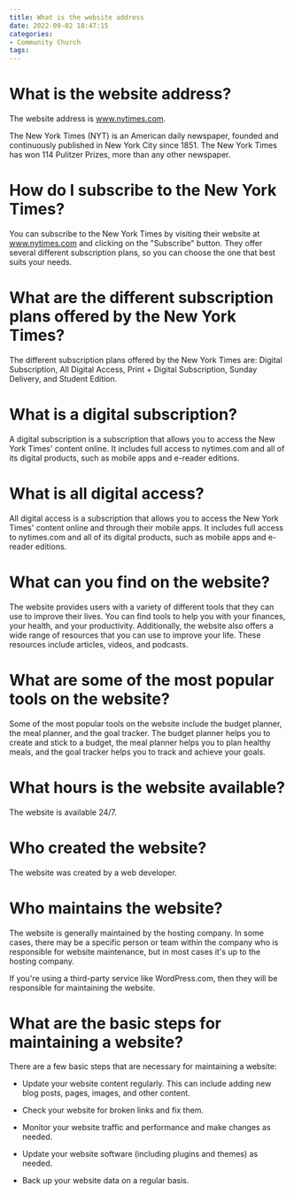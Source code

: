 ```yaml
---
title: What is the website address
date: 2022-09-02 18:47:15
categories:
- Community Church
tags:
---
```



#  What is the website address?

The website address is www.nytimes.com.

The New York Times (NYT) is an American daily newspaper, founded and continuously published in New York City since 1851. The New York Times has won 114 Pulitzer Prizes, more than any other newspaper.

# How do I subscribe to the New York Times?

You can subscribe to the New York Times by visiting their website at www.nytimes.com and clicking on the "Subscribe" button. They offer several different subscription plans, so you can choose the one that best suits your needs.

# What are the different subscription plans offered by the New York Times?

The different subscription plans offered by the New York Times are: Digital Subscription, All Digital Access, Print + Digital Subscription, Sunday Delivery, and Student Edition.

# What is a digital subscription?

A digital subscription is a subscription that allows you to access the New York Times' content online. It includes full access to nytimes.com and all of its digital products, such as mobile apps and e-reader editions.

# What is all digital access?

All digital access is a subscription that allows you to access the New York Times' content online and through their mobile apps. It includes full access to nytimes.com and all of its digital products, such as mobile apps and e-reader editions.

#  What can you find on the website?

The website provides users with a variety of different tools that they can use to improve their lives. You can find tools to help you with your finances, your health, and your productivity. Additionally, the website also offers a wide range of resources that you can use to improve your life. These resources include articles, videos, and podcasts.

# What are some of the most popular tools on the website?

Some of the most popular tools on the website include the budget planner, the meal planner, and the goal tracker. The budget planner helps you to create and stick to a budget, the meal planner helps you to plan healthy meals, and the goal tracker helps you to track and achieve your goals.

#  What hours is the website available?

The website is available 24/7.

#  Who created the website?

The website was created by a web developer.

#  Who maintains the website?

The website is generally maintained by the hosting company. In some cases, there may be a specific person or team within the company who is responsible for website maintenance, but in most cases it's up to the hosting company.

If you're using a third-party service like WordPress.com, then they will be responsible for maintaining the website.

# What are the basic steps for maintaining a website?

There are a few basic steps that are necessary for maintaining a website:

* Update your website content regularly. This can include adding new blog posts, pages, images, and other content.

* Check your website for broken links and fix them.

* Monitor your website traffic and performance and make changes as needed.

* Update your website software (including plugins and themes) as needed.

* Back up your website data on a regular basis.
